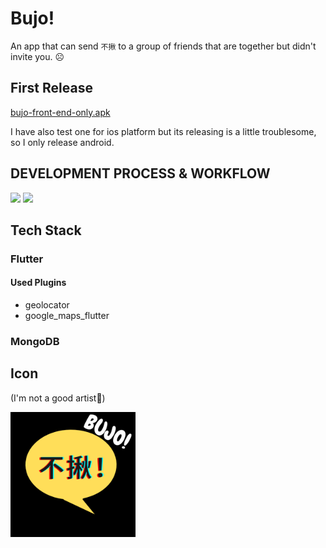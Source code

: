 # Bujo!
An app that can send `不揪` to a group of friends that are together but didn't invite you. ☹️
## First Release
[bujo-front-end-only.apk](https://github.com/owenowenisme/Bujo-/blob/main/bujo_v0/bujo-front-end-only.apk)

I have also test one for ios platform but its releasing is a little troublesome, so I only release android.
##  DEVELOPMENT PROCESS & WORKFLOW
  <img src='https://i.imgur.com/NlOF4J5.jpeg'>
  
  <img src='https://i.imgur.com/gerZ3Fb.jpg'>
  
## Tech Stack
### Flutter
#### Used Plugins
- geolocator
- google_maps_flutter
### MongoDB
## Icon 
(I'm not a good artist🫣)

<img src='/bujo_v0/assets/images/favicon.png' width=200>


